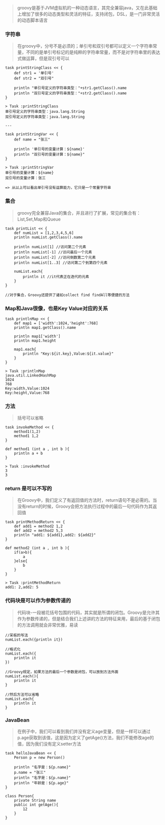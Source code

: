 > groovy是基于JVM虚拟机的一种动态语言，其完全兼容java，又在此基础上增加了很多的动态类型和灵活的特征，支持闭包，DSL，是一门非常灵活的动态脚本语言

### 字符串

> 在groovy中，分号不是必须的；单引号和双引号都可以定义一个字符串常量，不同的是单引号标记的是纯粹的字符串常量，而不是对字符串里的表达式做运算，但是双引号可以

```
task printStringClass << {
    def str1 = '单引号'
    def str2 = "双引号"

    println "单引号定义的字符串类型："+str1.getClass().name
    println "双引号定义的字符串类型："+str2.getClass().name
}

> Task :printStringClass
单引号定义的字符串类型：java.lang.String
双引号定义的字符串类型：java.lang.String

---

task printStringVar << {
    def name = "张三"

    println '单引号的变量计算：${name}'
    println "双引号的变量计算：${name}"
}

> Task :printStringVar
单引号的变量计算：${name}
双引号的变量计算：张三

=> 从以上可以看出单引号没有运算能力，它只是一个常量字符串
```


### 集合
> groovy完全兼容Java的集合，并且进行了扩展，常见的集合有：List,Set,Map和Queue

```
task printList << {
    def numList = [1,2,3,4,5,6]
    println numList.getClass().name

    println numList[1] //访问第二个元素
    println numList[-1] //访问最后一个元素
    println numList[-2] //访问倒数第二个元素
    println numList[1..3] //访问第二个到第四个元素

    numList.each{
        println it //it代表正在迭代的元素
    }
}

//对于集合，Groovy还提供了诸如collect find findAll等便捷的方法
```

### Map和Java很像，也是Key Value对应的关系

```
task printlnMap << {
    def map1 = ['width':1024,'height':768]
    println map1.getClass().name

    println map1['width']
    println map1.height

    map1.each{
        println "Key:${it.key},Value:${it.value}"
    }
}

> Task :printlnMap
java.util.LinkedHashMap
1024
768
Key:width,Value:1024
Key:height,Value:768
```

### 方法

> 括号可以省略

```
task invokeMethod << {
    method1(1,2)
    method1 1,2
}

def method1 (int a , int b ){
    println a + b
}

> Task :invokeMethod
3
3
```

### return 是可以不写的

> 在Groovy中，我们定义了有返回值的方法时，return语句不是必需的。当没有return的时候，Groovy会把方法执行过程中的最后一句代码作为其返回值

```
task printMethodReturn << {
    def add1 = method2 1,2
    def add2 = method2 5,3
    println "add1: ${add1},add2: ${add2}"
}

def method2 (int a , int b ){
    if(a>b){
        a
    }else{
        b
    }
}

> Task :printMethodReturn
add1: 2,add2: 5
```

### 代码块是可以作为参数传递的

> 代码块-一段被花括号包围的代码，其实就是所谓的闭包。Groovy是允许其作为参数传递的，但是结合我们上述讲的方法的特征来用，最后的基于闭包的方法调用就会非常优雅，易读

```
//呆板的写法
numList.each({println it})

//格式化
numList.each({
    println it
})

//Groovy规定，如果方法的最后一个参数是闭包，可以放到方法外面
numList.each(){
    println it
}

//然后方法可以省略
numList.each{
    println it
}

```

### JavaBean

> 在例子中，我们可以看到我们并没有定义age变量，但是一样可以通过p.age获取到该值，这是因为定义了getAge()方法，我们不能修改age的值，因为我们没有定义setter方法

```
task helloJavaBean << {
    Person p = new Person()

    println "名字是：${p.name}"
    p.name = "张三"
    println "名字是：${p.name}"
    println "年龄是：${p.age}"
}

class Person{
    private String name
    public int getAge(){
        12
    }
}
```